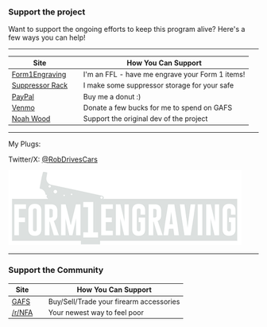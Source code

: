 ### Support the project

Want to support the ongoing efforts to keep this program alive? Here's a few ways you can help!

----

| Site |   | How You Can Support |
| ------ | ------ | ------ |
| [Form1Engraving](https://Form1Engraving.com) |   | I'm an FFL - have me engrave your Form 1 items! |
| [Suppressor Rack](https://www.etsy.com/listing/1543341366/silncr-the-modular-suppressor-storage) |   | I make some suppressor storage for your safe |
| [PayPal](https://paypal.me/RobbStumpf) |   | Buy me a donut :) |
| [Venmo](https://venmo.com/RobbStumpf) |   | Donate a few bucks for me to spend on GAFS |
| [Noah Wood](https://github.com/NoahGWood/OpenEFT) |   | Support the original dev of the project |

----

My Plugs:

Twitter/X: [@RobDrivesCars](https://x.com/robdrivescars)

[![Form1Engraving Logo](/static/f1e.png "Form1Engraving Logo")](https://form1engraving.com)

----

### Support the Community

| Site |   | How You Can Support |
| ------ | ------ | ------ |
| [GAFS](https://reddit.com/r/gunaccessoriesforsale) |   | Buy/Sell/Trade your firearm accessories |
| [/r/NFA](https://reddit.com/r/NFA) |   | Your newest way to feel poor |
